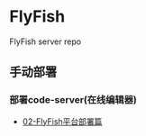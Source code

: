 # FlyFish

FlyFish server repo
## 手动部署

### 部署code-server(在线编辑器)
- [02-FlyFish平台部署篇](./doc/02-FlyFish平台部署篇.md)
